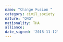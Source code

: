 ```yaml
---
name: "Change Fusion "
category: civil_society
nature: "ONG"
nationality: THA
alliance: 
date_signed: '2018-11-12'
---
```

    